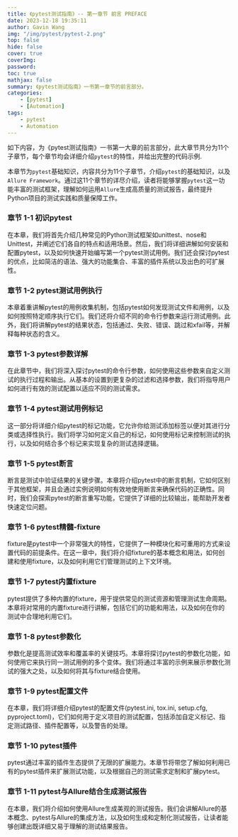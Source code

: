 ```yaml
---
title: 《pytest测试指南》-- 第一章节 前言 PREFACE
date: 2023-12-18 19:35:11
author: Gavin Wang
img: "/img/pytest/pytest-2.png"
top: false
hide: false
cover: true
coverImg: 
password: 
toc: true
mathjax: false
summary: 《pytest测试指南》一书第一章节的前言部分。
categories:
    - [pytest]
    - [Automation]
tags:
    - pytest
    - Automation
---
```


如下内容，为《pytest测试指南》一书第一大章的前言部分，此大章节共分为11个子章节，每个章节均会详细介绍`pytest`的特性，并给出完整的代码示例.


本章节为`pytest`基础知识，内容共分为11个子章节，介绍`pytest`的基础知识，以及`Allure Framework`。通过这11个章节的详尽介绍，读者将能够掌握`pytest`这一功能丰富的测试框架，理解如何运用`Allure`生成高质量的测试报告，最终提升Python项目的测试实践和质量保障工作。

### 章节 1-1 初识pytest

在本章，我们将首先介绍几种常见的Python测试框架如unittest、nose和Unittest，并阐述它们各自的特点和适用场景。然后，我们将详细讲解如何安装和配置pytest，以及如何快速开始编写第一个pytest测试用例。我们还会探讨pytest的优点，比如简洁的语法、强大的功能集合、丰富的插件系统以及出色的可扩展性。

### 章节 1-2 pytest测试用例执行

本章着重讲解pytest的用例收集机制，包括pytest如何发现测试文件和用例，以及如何按照特定顺序执行它们。我们还将介绍不同的命令行参数来运行测试用例。此外，我们将讲解pytest的结果状态，包括通过、失败、错误、跳过和xfail等，并解释每种状态的含义。

### 章节 1-3 pytest参数详解

在此章节中，我们将深入探讨pytest的命令行参数，如何使用这些参数来自定义测试的执行过程和输出。从基本的设置到更复杂的过滤和选择参数，我们将指导用户如何进行有效的测试配置以适应不同的测试需求。

### 章节 1-4 pytest测试用例标记

这一部分将详细介绍pytest的标记功能，它允许你给测试添加标签以便对其进行分类或选择性执行。我们将学习如何定义自己的标记，如何使用标记来控制测试的执行，以及如何结合多个标记来实现复杂的测试选择逻辑。

### 章节 1-5 pytest断言

断言是测试中验证结果的关键步骤。本章将介绍pytest中的断言机制，它如何区别于其他框架，并且会通过实例说明如何有效地使用断言来确保代码的正确性。同时，我们会探索pytest的断言重写功能，它提供了详细的比较输出，能帮助开发者快速定位问题。

### 章节 1-6 pytest精髓-fixture

fixture是pytest中一个非常强大的特性，它提供了一种模块化和可重用的方式来设置代码的前提条件。在这一章中，我们将介绍fixture的基本概念和用法，如何创建和使用fixture，以及如何利用它们管理测试的上下文环境。

### 章节 1-7 pytest内置fixture

pytest提供了多种内置的fixture，用于提供常见的测试资源和管理测试生命周期。本章将对常用的内置fixture进行讲解，包括它们的功能和用法，以及如何在你的测试中合理地利用它们。

### 章节 1-8 pytest参数化

参数化是提高测试效率和覆盖率的关键技巧。本章将探讨pytest的参数化功能，如何使用它来执行同一测试用例的多个变体。我们将通过丰富的示例来展示参数化测试的强大之处，以及如何将其与fixture结合使用。

### 章节 1-9 pytest配置文件

在本章，我们将详细介绍pytest的配置文件(pytest.ini, tox.ini, setup.cfg, pyproject.toml)，它们如何用于定义项目的测试配置，包括添加自定义标记、指定测试路径、插件配置等，以及警告的处理。

### 章节 1-10 pytest插件

pytest通过丰富的插件生态提供了无限的扩展能力。本章节将带您了解如何利用已有的pytest插件来扩展测试功能，以及根据自己的测试需求定制和扩展pytest。

### 章节 1-11 pytest与Allure结合生成测试报告

在本章，我们将介绍如何使用Allure生成美观的测试报告。我们会讲解Allure的基本概念、pytest与Allure的集成方法，以及如何生成和定制化测试报告，让读者能够创建出既详细又易于理解的测试结果报告。


